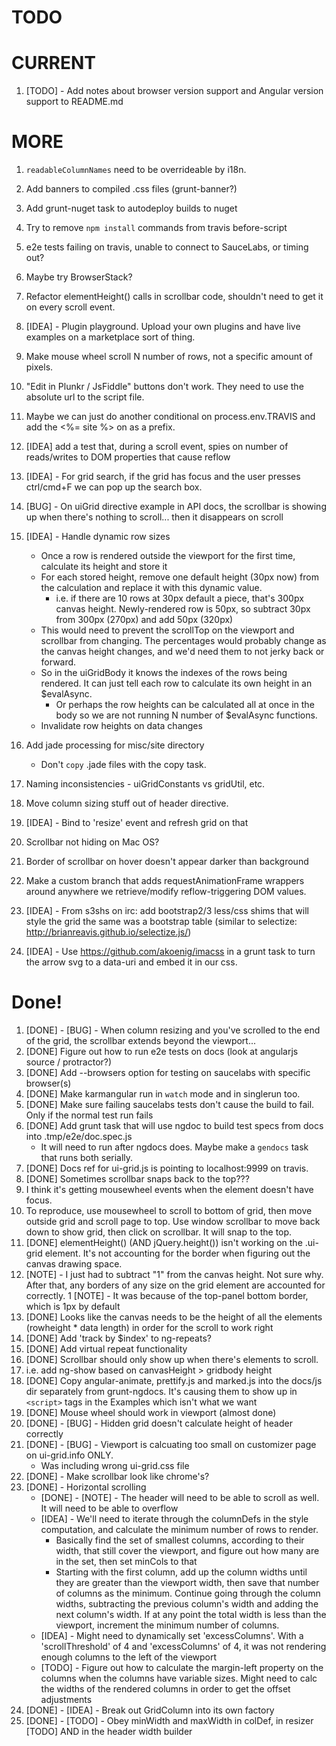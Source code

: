 # TODO

# CURRENT

1. [TODO] - Add notes about browser version support and Angular version support to README.md


# MORE

1. `readableColumnNames` need to be overrideable by i18n.
1. Add banners to compiled .css files (grunt-banner?)
1. Add grunt-nuget task to autodeploy builds to nuget
1. Try to remove `npm install` commands from travis before-script
1. e2e tests failing on travis, unable to connect to SauceLabs, or timing out?
  1. Maybe try BrowserStack?
1. Refactor elementHeight() calls in scrollbar code, shouldn't need to get it on every scroll event.
1. [IDEA] - Plugin playground. Upload your own plugins and have live examples on a marketplace sort of thing.
1. Make mouse wheel scroll N number of rows, not a specific amount of pixels.
1. "Edit in Plunkr / JsFiddle" buttons don't work. They need to use the absolute url to the script file.
  1. Maybe we can just do another conditional on process.env.TRAVIS and add the <%= site %> on as a prefix.
1. [IDEA] add a test that, during a scroll event, spies on number of reads/writes to DOM properties that cause reflow
1. [IDEA] - For grid search, if the grid has focus and the user presses ctrl/cmd+F we can pop up the search box.
1. [BUG] - On uiGrid directive example in API docs, the scrollbar is showing up when there's nothing to scroll... then it disappears on scroll
1. [IDEA] - Handle dynamic row sizes
   - Once a row is rendered outside the viewport for the first time, calculate its height and store it
   - For each stored height, remove one default height (30px now) from the calculation and replace it with this dynamic value.
      - i.e. if there are 10 rows at 30px default a piece, that's 300px canvas height. Newly-rendered row is 50px, so subtract 30px from 300px (270px) and add 50px (320px)
   - This would need to prevent the scrollTop on the viewport and scrollbar from changing. The percentages would probably change as the canvas height changes, and we'd need them to not jerky back or forward.
   - So in the uiGridBody it knows the indexes of the rows being rendered. It can just tell each row to calculate its own height in an $evalAsync.
      - Or perhaps the row heights can be calculated all at once in the body so we are not running N number of $evalAsync functions.
   - Invalidate row heights on data changes
1. Add jade processing for misc/site directory
   - Don't `copy` .jade files with the copy task.
1. Naming inconsistencies - uiGridConstants vs gridUtil, etc.

1. Move column sizing stuff out of header directive.
1. [IDEA] - Bind to 'resize' event and refresh grid on that
1. Scrollbar not hiding on Mac OS?
1. Border of scrollbar on hover doesn't appear darker than background
1. Make a custom branch that adds requestAnimationFrame wrappers around anywhere we retrieve/modify reflow-triggering DOM values.
1. [IDEA] - From s3shs on irc: add bootstrap2/3 less/css shims that will style the grid the same was a bootstrap table (similar to selectize: http://brianreavis.github.io/selectize.js/)
1. [IDEA] - Use https://github.com/akoenig/imacss in a grunt task to turn the arrow svg to a data-uri and embed it in our css.


# Done!

1. [DONE] - [BUG] - When column resizing and you've scrolled to the end of the grid, the scrollbar extends beyond the viewport...
1. [DONE] Figure out how to run e2e tests on docs (look at angularjs source / protractor?)
1. [DONE] Add --browsers option for testing on saucelabs with specific browser(s)
1. [DONE] Make karmangular run in `watch` mode and in singlerun too.
1. [DONE] Make sure failing saucelabs tests don't cause the build to fail. Only if the normal test run fails
1. [DONE] Add grunt task that will use ngdoc to build test specs from docs into .tmp/e2e/doc.spec.js
   - It will need to run after ngdocs does. Maybe make a `gendocs` task that runs both serially.
1. [DONE] Docs ref for ui-grid.js is pointing to localhost:9999 on travis.
1. [DONE] Sometimes scrollbar snaps back to the top???
  1. I think it's getting mousewheel events when the element doesn't have focus.
  1. To reproduce, use mousewheel to scroll to bottom of grid, then move outside grid and scroll page to top. Use window scrollbar to move back down to show grid, then click on scrollbar. It will snap to the top.
1. [DONE] elementHeight() (AND jQuery.height()) isn't working on the .ui-grid element. It's not accounting for the border when figuring out the canvas drawing space.
  1. [NOTE] - I just had to subtract "1" from the canvas height. Not sure why. After that, any borders of any size on the grid element are accounted for correctly.
   1 [NOTE] - It was because of the top-panel bottom border, which is 1px by default
1. [DONE] Looks like the canvas needs to be the height of all the elements (rowheight * data length) in order for the scroll to work right
1. [DONE] Add 'track by $index' to ng-repeats?
1. [DONE] Add virtual repeat functionality
1. [DONE] Scrollbar should only show up when there's elements to scroll.
  1. i.e. add ng-show based on canvasHeight > gridbody height
1. [DONE] Copy angular-animate, prettify.js and marked.js into the docs/js dir separately from grunt-ngdocs. It's causing them to show up in `<script>` tags in the Examples which isn't what we want  
1. [DONE] Mouse wheel should work in viewport (almost done)
1. [DONE] - [BUG] - Hidden grid doesn't calculate height of header correctly
1. [DONE] - [BUG] - Viewport is calcuating too small on customizer page on ui-grid.info ONLY.
   - Was including wrong ui-grid.css file
1. [DONE] - Make scrollbar look like chrome's?
1. [DONE] - Horizontal scrolling
   - [DONE] - [NOTE] - The header will need to be able to scroll as well. It will need to be able to overflow
   - [IDEA] - We'll need to iterate through the columnDefs in the style computation, and calculate the minimum number of rows to render.
      - Basically find the set of smallest columns, according to their width, that still cover the viewport, and figure out how many are in the set, then set minCols to that
      - Starting with the first column, add up the column widths until they are greater than the viewport width, then save that number of columns as the minimum. Continue going through the
        column widths, subtracting the previous column's width and adding the next column's width. If at any point the total width is less than the viewport, increment the minimum number of columns.
   - [IDEA] - Might need to dynamically set 'excessColumns'. With a 'scrollThreshold' of 4 and 'excessColumns' of 4, it was not rendering enough columns to the left of the viewport
   - [TODO] - Figure out how to calculate the margin-left property on the columns when the columns have variable sizes. Might need to calc the widths of the rendered columns in order to get the offset adjustments
 1. [DONE] - [IDEA] - Break out GridColumn into its own factory 
 1. [DONE] - [TODO] - Obey minWidth and maxWidth in colDef, in resizer [TODO] AND in the header width builder